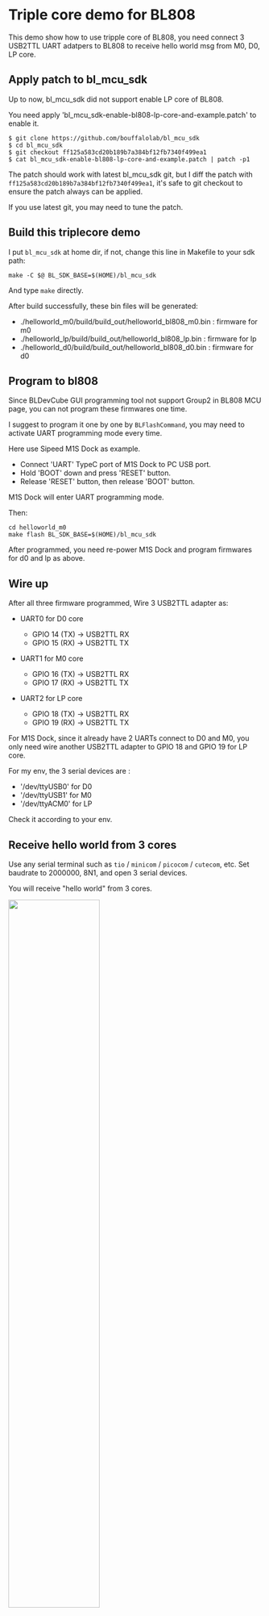 # Triple core demo for BL808

This demo show how to use tripple core of BL808, you need connect 3 USB2TTL UART
adatpers to BL808 to receive hello world msg from M0, D0, LP core.

## Apply patch to bl_mcu_sdk

Up to now, bl_mcu_sdk did not support enable LP core of BL808.

You need apply 'bl_mcu_sdk-enable-bl808-lp-core-and-example.patch' to enable it.

```
$ git clone https://github.com/bouffalolab/bl_mcu_sdk
$ cd bl_mcu_sdk
$ git checkout ff125a583cd20b189b7a384bf12fb7340f499ea1
$ cat bl_mcu_sdk-enable-bl808-lp-core-and-example.patch | patch -p1
```

The patch should work with latest bl_mcu_sdk git, but I diff the patch with `ff125a583cd20b189b7a384bf12fb7340f499ea1`, it's safe to git checkout to ensure the patch always can be applied.

If you use latest git, you may need to tune the patch.

## Build this triplecore demo

I put `bl_mcu_sdk` at home dir, if not, change this line in Makefile to your sdk path:
```
make -C $@ BL_SDK_BASE=$(HOME)/bl_mcu_sdk
```

And type `make` directly.

After build successfully, these bin files will be generated:

- ./helloworld_m0/build/build_out/helloworld_bl808_m0.bin : firmware for m0
- ./helloworld_lp/build/build_out/helloworld_bl808_lp.bin : firmware for lp
- ./helloworld_d0/build/build_out/helloworld_bl808_d0.bin : firmware for d0

## Program to bl808

Since BLDevCube GUI programming tool not support Group2 in BL808 MCU page, you can not 
program these firmwares one time.

I suggest to program it one by one by `BLFlashCommand`, you may need to activate UART programming mode every time.

Here use Sipeed M1S Dock as example.

- Connect 'UART' TypeC port of M1S Dock to PC USB port.
- Hold 'BOOT' down and press 'RESET' button.
- Release 'RESET' button, then release 'BOOT' button.

M1S Dock will enter UART programming mode.

Then:
```
cd helloworld_m0
make flash BL_SDK_BASE=$(HOME)/bl_mcu_sdk
```

After programmed, you need re-power M1S Dock and program firmwares for d0 and lp as above.


## Wire up 

After all three firmware programmed, Wire 3 USB2TTL adapter as:

- UART0 for D0 core
  + GPIO 14 (TX) -> USB2TTL RX
  + GPIO 15 (RX) -> USB2TTL TX

- UART1 for M0 core
  + GPIO 16 (TX) -> USB2TTL RX
  + GPIO 17 (RX) -> USB2TTL TX

- UART2 for LP core
  + GPIO 18 (TX) -> USB2TTL RX
  + GPIO 19 (RX) -> USB2TTL TX

For M1S Dock, since it already have 2 UARTs connect to D0 and M0, you only need wire 
another USB2TTL adapter to GPIO 18 and GPIO 19 for LP core.

For my env, the 3 serial devices are : 
- '/dev/ttyUSB0' for D0
- '/dev/ttyUSB1' for M0
- '/dev/ttyACM0' for LP

Check it according to your env.

## Receive hello world from 3 cores

Use any serial terminal such as `tio` / `minicom` / `picocom` / `cutecom`, etc.
Set baudrate to 2000000, 8N1, and open 3 serial devices.

You will receive "hello world" from 3 cores.

<img src="https://raw.githubusercontent.com/cjacker/opensource-toolchain-bouffalo-lab/main/triplecore_bl808/screenshot.png" width="60%" />

## More

- GPIO 18 (TX) and GPIO 19 (RX) for LP core UART is defined in bsp/board/bl808dk/board.c
- LP core is boot by M0 core, and boot from 0x58020000, FW addr set to 0x20000 in `helloworld_lp/flash_prog_cfg.ini` for `BLFlashCommand`

